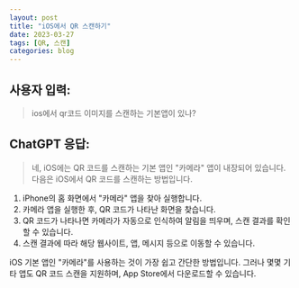 ```yaml
---
layout: post
title: "iOS에서 QR 스캔하기"
date: 2023-03-27
tags: [QR, 스캔]
categories: blog
---
```


## 사용자 입력:
> ios에서 qr코드 이미지를 스캔하는 기본앱이 있나?

## ChatGPT 응답:
> 네, iOS에는 QR 코드를 스캔하는 기본 앱인 "카메라" 앱이 내장되어 있습니다. 다음은 iOS에서 QR 코드를 스캔하는 방법입니다.

1. iPhone의 홈 화면에서 "카메라" 앱을 찾아 실행합니다.
2. 카메라 앱을 실행한 후, QR 코드가 나타난 화면을 찾습니다.
3. QR 코드가 나타나면 카메라가 자동으로 인식하여 알림을 띄우며, 스캔 결과를 확인할 수 있습니다.
4. 스캔 결과에 따라 해당 웹사이트, 앱, 메시지 등으로 이동할 수 있습니다.

iOS 기본 앱인 "카메라"를 사용하는 것이 가장 쉽고 간단한 방법입니다. 그러나 몇몇 기타 앱도 QR 코드 스캔을 지원하며, App Store에서 다운로드할 수 있습니다.

